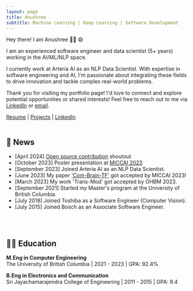 ```yaml
---
layout: page
title: Anushree
subtitle: Machine Learning | Deep Learning | Software Development
---
```


Hey there! I am Anushree :woman_technologist: :smile:

I am an experienced software engineer and data scientist (5+ years) working in the AI/ML/NLP space.

I currently work at Arteria AI as an NLP Data Scientist. With expertise in software engineering and AI, I'm passionate about integrating these fields to drive innovation and tackle complex real-world problems.

Thank you for visiting my portfolio page! I'd love to connect and explore potential opportunities or shared interests! Feel free to reach out to me via [LinkedIn](https://www.linkedin.com/in/anushree-bannadabhavi-585435122/) or [email](mailto:anushree.bannadabhavi@gmail.com). 

[Resume](../Anushree_Resume.pdf)  |  [Projects](../projects/)  |  [LinkedIn](https://www.linkedin.com/in/anushree-bannadabhavi-585435122/)
<br/><br/>
<h2 id="️-news"> 📃 News </h2>

- [April 2024] [Open source contribution](https://www.linkedin.com/posts/stefano-fiorucci_haystack-rag-largelanguagemodels-activity-7184218284622311426-lnTP?utm_source=share&utm_medium=member_desktop) shoutout
- [October 2023] Poster presentation at [MICCAI 2023](https://www.linkedin.com/posts/anushree-bannadabhavi_miccai2023-miccai2023-ai-activity-7120917784972181504-pBWx?utm_source=share&utm_medium=member_desktop)
- [September 2023] Joined Arteria AI as an NLP Data Scientist.
- [June 2023] My paper ['Com-Brain-TF'](https://arxiv.org/abs/2307.10181v1) got accepted by MICCAI 2023!
- [March 2023] My work 'Trans-Mod' got accepted by OHBM 2023.
- [September 2021] Started my Master's program at the University of British Columbia.
- [July 2018] Joined Toshiba as a Software Engineer (Computer Vision).
- [July 2015] Joined Bosch as an Associate Software Engineer.
<!-- <h2 id="-publications"> 📚 Publications </h2> -->
<br/><br/>
<h2 id="-education"> 👩‍🎓 Education </h2>

<p><strong>M.Eng in Computer Engineering</strong> <br> The University of British Columbia | 2021 - 2023 | GPA: 92.4% </p>

<p><strong>B.Eng in Electronics and Communication</strong> <br> Sri Jayachamarajendra College of Engineering | 2011 - 2015 | GPA: 9.4 <br> </p>


